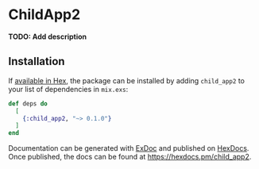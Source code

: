# ChildApp2

**TODO: Add description**

## Installation

If [available in Hex](https://hex.pm/docs/publish), the package can be installed
by adding `child_app2` to your list of dependencies in `mix.exs`:

```elixir
def deps do
  [
    {:child_app2, "~> 0.1.0"}
  ]
end
```

Documentation can be generated with [ExDoc](https://github.com/elixir-lang/ex_doc)
and published on [HexDocs](https://hexdocs.pm). Once published, the docs can
be found at <https://hexdocs.pm/child_app2>.

